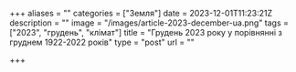 +++
aliases = ""
categories = ["Земля"]
date = 2023-12-01T11:23:21Z
description = ""
image = "/images/article-2023-december-ua.png"
tags = ["2023", "грудень", "клiмат"]
title = "Грудень 2023 року у порівнянні з груднем 1922-2022 років"
type = "post"
url = ""

+++
